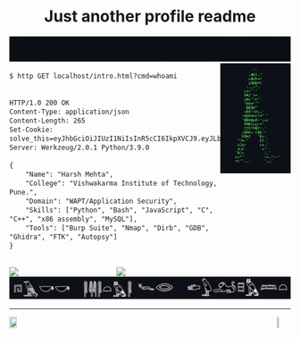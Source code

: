 <h1 align="center">Just another profile readme</h1>


<img src="https://github.com/1n40/temp/blob/master/intro.gif?raw=true">
 
<img src="https://github.com/1n40/temp/blob/master/walk.gif?raw=true" align="right" width="25%">


```http
$ http GET localhost/intro.html?cmd=whoami


HTTP/1.0 200 OK
Content-Type: application/json
Content-Length: 265
Set-Cookie: solve_this=eyJhbGciOiJIUzI1NiIsInR5cCI6IkpXVCJ9.eyJLbm9jay1Lbm9jayI6Imh0dHBzOi8vd3d3LnlvdXR1YmUuY29tL3dhdGNoP3Y9ZFF3NHc5V2dYY1EiLCJTaXgtdGltZXMiOiJWbXBLTkZVeFJYaFVXR2hUWW1zMVdGbFhlSGRXUm14VlVtdDBWbEpzYkROV1YzUkxWVVpXVlUxRWF6MD0ifQ.VM0XbrnYGuZ4H1WWOWoQuGcYhCX6403FpFtGiAxsBeU
Server: Werkzeug/2.0.1 Python/3.9.0

{
    "Name": "Harsh Mehta",
    "College": "Vishwakarma Institute of Technology, Pune.", 
    "Domain": "WAPT/Application Security", 
    "Skills": ["Python", "Bash", "JavaScript", "C", "C++", "x86 assembly", "MySQL"], 
    "Tools": ["Burp Suite", "Nmap", "Dirb", "GDB", "Ghidra", "FTK", "Autopsy"]
}
```


    
    
<br>
<img align="left" width="33%" src="https://github-readme-stats.vercel.app/api/top-langs/?username=1n40&&show_icons=true&hide_border=true&theme=blue-green"/>
<img align="right" width="62%" src="https://github-readme-stats.vercel.app/api?username=1n40&count_private=true&show_icons=true&hide_border=true&theme=blue-green" href="https://github.com/1n40"/>
<br>



<img align="centre" src="https://github.com/1n40/temp/blob/master/sleek.png?raw=true">

---
<p>
<a href="https://www.linkedin.com/in/harsh-mehta-a74283198" title="linkedin" ><img src="https://github.com/get-icon/geticon/raw/master/icons/linkedin.svg" width="16%" height="4%"></a>  <a href="mailto:harsh227011@gmail.com" title="gmail"><img align="right" src="https://img.icons8.com/fluency/48/000000/gmail-new.png" width="5%" height="5%"></a>
</p>
